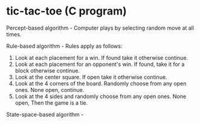 # tic-tac-toe (C program)
Percept-based algorithm - Computer plays by selecting random move at all times.

Rule-based algorithm - Rules apply as follows:
  1. Look at each placement for a win. If found take it otherwise continue.
  2. Look at each placement for an opponent's win. If found, take it for a block otherwise continue.
  3. Look at the center square. If open take it otherwise continue.
  4. Look at the 4 corners of the board. Randomly choose from any open ones. None open, continue.
  5. Look at the 4 sides and randomly choose from any open ones. None open, Then the game is a tie.

State-space-based algorithm - 
